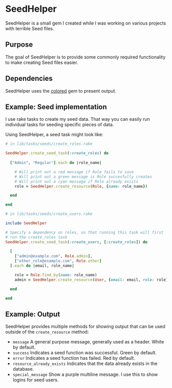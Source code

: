 # SeedHelper

SeedHelper is a small gem I created while I was working on various projects with terrible Seed files.

## Purpose

The goal of SeedHelper is to provide some commonly required functionality to make creating Seed files easier.

## Dependencies

SeedHelper uses the [colored](https://github.com/defunkt/colored) gem to present output.

## Example: Seed implementation

I use rake tasks to create my seed data. That way you can easily run individual tasks for seeding specific pieces of data.

Using SeedHelper, a seed task might look like:

```ruby
# in lib/tasks/seeds/create_roles.rake

SeedHelper.create_seed_task(:create_roles) do
  
  ["Admin", "Regular"].each do |role_name|

    # Will print out a red message if Role fails to save
    # Will print out a green message is Role succesfully creates
    # Will print out a cyan message if Role already exists
    role = SeedHelper.create_resource(Role, {name: role_name})

  end

end

# in lib/tasks/seeds/create_users.rake

include SeedHelper

# Specify a dependency on roles, so that running this task will first
# run the create_roles task
SeedHelper.create_seed_task(:create_users, [:create_roles]) do
  
  [
    ["admin@example.com", Role.admin],
    ["other_role@example.com", Role.other]
  ].each do |email, role_name|

    role = Role.find_by(name: role_name)
    admin = SeedHelper.create_resource(User, {email: email, role: role})

  end

end
```

## Example: Output

SeedHelper provides multiple methods for showing output that can be used outside of the `create_resource` method:

- `message` A general purpose message, generally used as a header. White by default.
- `success` Indicates a seed function was successful. Green by default.
- `error` Indicates a seed function has failed. Red by default.
- `resource_already_exists` Indicates that the data already exists in the database.
- `special_message` Show a purple multiline message. I use this to show logins for seed users.
